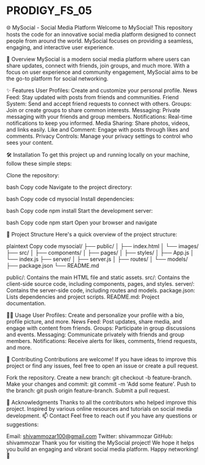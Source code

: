 # PRODIGY_FS_05

🌐 MySocial - Social Media Platform
Welcome to MySocial! This repository hosts the code for an innovative social media platform designed to connect people from around the world. MySocial focuses on providing a seamless, engaging, and interactive user experience.

📖 Overview
MySocial is a modern social media platform where users can share updates, connect with friends, join groups, and much more. With a focus on user experience and community engagement, MySocial aims to be the go-to platform for social networking.

✨ Features
User Profiles: Create and customize your personal profile.
News Feed: Stay updated with posts from friends and communities.
Friend System: Send and accept friend requests to connect with others.
Groups: Join or create groups to share common interests.
Messaging: Private messaging with your friends and group members.
Notifications: Real-time notifications to keep you informed.
Media Sharing: Share photos, videos, and links easily.
Like and Comment: Engage with posts through likes and comments.
Privacy Controls: Manage your privacy settings to control who sees your content.




🛠️ Installation
To get this project up and running locally on your machine, follow these simple steps:

Clone the repository:

bash
Copy code
Navigate to the project directory:

bash
Copy code
cd mysocial
Install dependencies:

bash
Copy code
npm install
Start the development server:

bash
Copy code
npm start
Open your browser and navigate 

📂 Project Structure
Here's a quick overview of the project structure:

plaintext
Copy code
mysocial/
├── public/
│   ├── index.html
│   └── images/
├── src/
│   ├── components/
│   ├── pages/
│   ├── styles/
│   ├── App.js
│   └── index.js
├── server/
│   ├── server.js
│   ├── routes/
│   └── models/
├── package.json
└── README.md

public/: Contains the main HTML file and static assets.
src/: Contains the client-side source code, including components, pages, and styles.
server/: Contains the server-side code, including routes and models.
package.json: Lists dependencies and project scripts.
README.md: Project documentation.

👩‍💻 Usage
User Profiles: Create and personalize your profile with a bio, profile picture, and more.
News Feed: Post updates, share media, and engage with content from friends.
Groups: Participate in group discussions and events.
Messaging: Communicate privately with friends and group members.
Notifications: Receive alerts for likes, comments, friend requests, and more.

📢 Contributing
Contributions are welcome! If you have ideas to improve this project or find any issues, feel free to open an issue or create a pull request.


Fork the repository.
Create a new branch: git checkout -b feature-branch.
Make your changes and commit: git commit -m 'Add some feature'.
Push to the branch: git push origin feature-branch.
Submit a pull request.



🌟 Acknowledgments
Thanks to all the contributors who helped improve this project.
Inspired by various online resources and tutorials on social media development.
📫 Contact
Feel free to reach out if you have any questions or suggestions:

Email: shivammozar100@gmail.com
Twitter: shivammozar
GitHub: shivammozar
Thank you for visiting the MySocial project! We hope it helps you build an engaging and vibrant social media platform. Happy networking! 🚀
